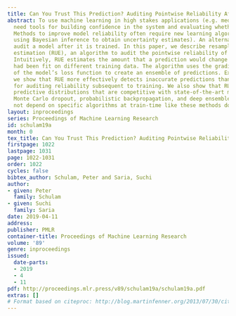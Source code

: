 ```yaml
---
title: Can You Trust This Prediction? Auditing Pointwise Reliability After Learning
abstract: To use machine learning in high stakes applications (e.g. medicine), we
  need tools for building confidence in the system and evaluating whether it is reliable.
  Methods to improve model reliability often require new learning algorithms (e.g.
  using Bayesian inference to obtain uncertainty estimates). An alternative is to
  audit a model after it is trained. In this paper, we describe resampling uncertainty
  estimation (RUE), an algorithm to audit the pointwise reliability of predictions.
  Intuitively, RUE estimates the amount that a prediction would change if the model
  had been fit on different training data. The algorithm uses the gradient and Hessian
  of the model’s loss function to create an ensemble of predictions. Experimentally,
  we show that RUE more effectively detects inaccurate predictions than existing tools
  for auditing reliability subsequent to training. We also show that RUE can create
  predictive distributions that are competitive with state-of-the-art methods like
  Monte Carlo dropout, probabilistic backpropagation, and deep ensembles, but does
  not depend on specific algorithms at train-time like these methods do.
layout: inproceedings
series: Proceedings of Machine Learning Research
id: schulam19a
month: 0
tex_title: Can You Trust This Prediction? Auditing Pointwise Reliability After Learning
firstpage: 1022
lastpage: 1031
page: 1022-1031
order: 1022
cycles: false
bibtex_author: Schulam, Peter and Saria, Suchi
author:
- given: Peter
  family: Schulam
- given: Suchi
  family: Saria
date: 2019-04-11
address: 
publisher: PMLR
container-title: Proceedings of Machine Learning Research
volume: '89'
genre: inproceedings
issued:
  date-parts:
  - 2019
  - 4
  - 11
pdf: http://proceedings.mlr.press/v89/schulam19a/schulam19a.pdf
extras: []
# Format based on citeproc: http://blog.martinfenner.org/2013/07/30/citeproc-yaml-for-bibliographies/
---
```

